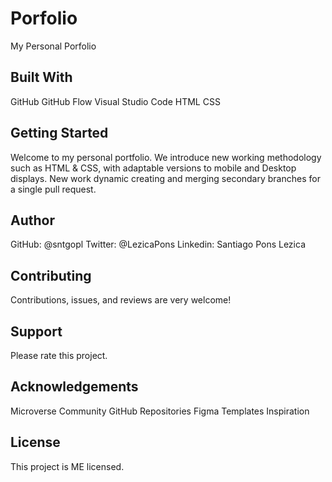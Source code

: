 # Porfolio
 My Personal Porfolio

## Built With
 GitHub
 GitHub Flow
 Visual Studio Code
 HTML
 CSS

## Getting Started
 Welcome to my personal portfolio. We introduce new working methodology such as HTML & CSS, with adaptable versions to mobile and Desktop displays. New work dynamic creating and merging secondary branches for a single pull request. 

## Author
 GitHub: @sntgopl
 Twitter: @LezicaPons
 Linkedin: Santiago Pons Lezica

## Contributing
 Contributions, issues, and reviews are very welcome!

## Support
 Please rate this project.

## Acknowledgements
 Microverse Community
 GitHub Repositories
 Figma Templates
 Inspiration

## License
 This project is ME licensed.